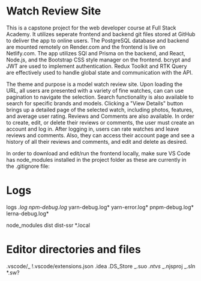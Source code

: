 <!-- # React + Vite

This template provides a minimal setup to get React working in Vite with HMR and some ESLint rules.

Currently, two official plugins are available:

- [@vitejs/plugin-react](https://github.com/vitejs/vite-plugin-react/blob/main/packages/plugin-react/README.md) uses [Babel](https://babeljs.io/) for Fast Refresh
- [@vitejs/plugin-react-swc](https://github.com/vitejs/vite-plugin-react-swc) uses [SWC](https://swc.rs/) for Fast Refresh

## Expanding the ESLint configuration

If you are developing a production application, we recommend using TypeScript and enable type-aware lint rules. Check out the [TS template](https://github.com/vitejs/vite/tree/main/packages/create-vite/template-react-ts) to integrate TypeScript and [`typescript-eslint`](https://typescript-eslint.io) in your project. -->

# Watch Review Site

This is a capstone project for the web developer course at Full Stack Academy. It utilizes seperate frontend and backend git files stored at GitHub to deliver the app to online users.
The PostgreSQL database and backend are mounted remotely on Render.com and the frontend is live on Netlify.com. The app utilizes SQl and Prisma on the backend, and React, Node.js, and the Bootstrap CSS style manager on the frontend. bcrypt and JWT are used to implement authentication. Redux Toolkit and RTK Query are effectively used to handle global state and communication with the API.

The theme and purpose is a model watch review site. Upon loading the URL, all users are presented with a variety of fine watches, can can use pagination to navigate the selection. Search functionality is also available to search for specific brands and models.
Clicking a "View Details" button brings up a detailed page of the selected watch, including photos, features, and average user rating.
Reviews and Comments are also available. In order to create, edit, or delete their reviews or comments, the user must create an account and log in.
After logging in, users can rate watches and leave reviews and comments. Also, they can access their account page and see a history of all their reviews and comments, and edit and delete as desired.

In order to download and edit/run the frontend locally, make sure VS Code has node_modules installed in the project folder as these are currently in the .gitignore file:

# Logs

logs
_.log
npm-debug.log_
yarn-debug.log*
yarn-error.log*
pnpm-debug.log*
lerna-debug.log*

node_modules
dist
dist-ssr
\*.local

# Editor directories and files

.vscode/_
!.vscode/extensions.json
.idea
.DS_Store
_.suo
_.ntvs_
_.njsproj
_.sln
\*.sw?
